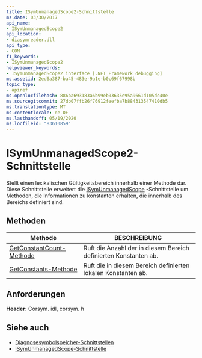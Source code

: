 ```yaml
---
title: ISymUnmanagedScope2-Schnittstelle
ms.date: 03/30/2017
api_name:
- ISymUnmanagedScope2
api_location:
- diasymreader.dll
api_type:
- COM
f1_keywords:
- ISymUnmanagedScope2
helpviewer_keywords:
- ISymUnmanagedScope2 interface [.NET Framework debugging]
ms.assetid: 2ed6a387-ba45-483e-9a1e-b0c69f67998b
topic_type:
- apiref
ms.openlocfilehash: 886ba693183a6b99eb03635e95a9661d105de40e
ms.sourcegitcommit: 27db07ffb26f76912feefba7b884313547410db5
ms.translationtype: MT
ms.contentlocale: de-DE
ms.lasthandoff: 05/19/2020
ms.locfileid: "83610859"
---
```

# <a name="isymunmanagedscope2-interface"></a>ISymUnmanagedScope2-Schnittstelle
Stellt einen lexikalischen Gültigkeitsbereich innerhalb einer Methode dar. Diese Schnittstelle erweitert die [ISymUnmanagedScope](isymunmanagedscope-interface.md) -Schnittstelle um Methoden, die Informationen zu konstanten erhalten, die innerhalb des Bereichs definiert sind.  
  
## <a name="methods"></a>Methoden  
  
|Methode|BESCHREIBUNG|  
|------------|-----------------|  
|[GetConstantCount-Methode](isymunmanagedscope2-getconstantcount-method.md)|Ruft die Anzahl der in diesem Bereich definierten Konstanten ab.|  
|[GetConstants-Methode](isymunmanagedscope2-getconstants-method.md)|Ruft die in diesem Bereich definierten lokalen Konstanten ab.|  
  
## <a name="requirements"></a>Anforderungen  
 **Header:** Corsym. idl, corsym. h  
  
## <a name="see-also"></a>Siehe auch

- [Diagnosesymbolspeicher-Schnittstellen](diagnostics-symbol-store-interfaces.md)
- [ISymUnmanagedScope-Schnittstelle](isymunmanagedscope-interface.md)
